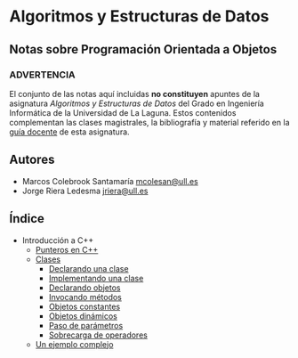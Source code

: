 # Algoritmos y Estructuras de Datos

## Notas sobre Programación Orientada a Objetos

### **ADVERTENCIA**
El conjunto de las notas aquí incluidas **no constituyen** apuntes de la asignatura *Algoritmos y Estructuras de Datos* del Grado en Ingeniería Informática de la Universidad de La Laguna. Estos contenidos complementan las clases magistrales, la bibliografía y material referido en la [guía docente](https://e-guia.ull.es/etsii/query.php?codigo=139261021) de esta asignatura.

## Autores
- Marcos Colebrook Santamaría <mcolesan@ull.es>
- Jorge Riera Ledesma <jriera@ull.es>

## Índice

* Introducción a C++
  * [Punteros en C++](punteros.md)
  * [Clases](clases.md)
    * [Declarando una clase](definicion-de-clases.md)
    * [Implementando una clase](implementacion-de-clases.md)
    * [Declarando objetos](declarando-objetos.md)
    * [Invocando métodos](invocando-metodos.md)
    * [Objetos constantes](declarando-objetos-constantes.md)
    * [Objetos dinámicos](objetos-dinamicos.md)
    * [Paso de parámetros](paso-de-parametros.md)
    * [Sobrecarga de operadores](sobrecarga-de-operadores.md)
  * [Un ejemplo complejo](un-ejemplo.md)
